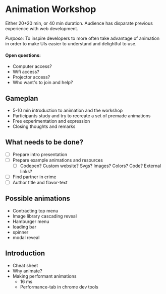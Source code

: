 # Animation Workshop

Either 20+20 min, or 40 min duration. Audience has disparate previous experience with web development.

_Purpose:_ To inspire developers to more often take advantage of animation in order to make UIs easier to understand and delightful to use.

#### Open questions:

- Computer access?
- Wifi access?
- Projector access?
- Who want's to join and help?

## Gameplan

- 5-10 min introduction to animation and the workshop
- Participants study and try to recreate a set of premade animations
- Free experimentation and expression
- Closing thoughts and remarks

## What needs to be done?

- [ ] Prepare intro presentation
- [ ] Prepare example animations and resources
  - [ ] Codepen? Custom website? Svgs? Images? Colors? Code? External links?
- [ ] Find partner in crime
- [ ] Author title and flavor-text

## Possible animations

- Contracting top menu
- Image library cascading reveal
- Hamburger menu
- loading bar
- spinner
- modal reveal

## Introduction

- Cheat sheet
- Why animate?
- Making performant animations
  - 16 ms
  - Performance-tab in chrome dev tools
